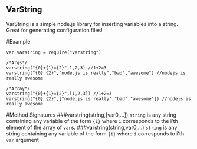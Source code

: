 VarString
---

VarString is a simple node.js library for inserting variables into a string. Great for generating configuration files!

#Example

```
var varstring = require("varstring")

/*Args*/
varstring("{0}+{1}={2}",1,2,3) //1+2=3
varstring("{0} {2}","node.js is really","bad","awesome") //nodejs is really awesome

/*Array*/
varstring("{0}+{1}={2}",[1,2,3]) //1+2=3
varstring("{0} {2}",["node.js is really","bad","awesome"]) //nodejs is really awesome
```

#Method Signatures
###varstring(string,[var0,...])
`string` is any string containing any variable of the form `{i}` where `i` corresponds to the i'th element of the array of `var`s.
###varstring(string,var0,...)
`string` is any string containing any variable of the form `{i}` where `i` corresponds to i'th `var` argument
